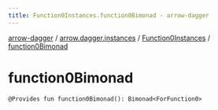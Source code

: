 ```yaml
---
title: Function0Instances.function0Bimonad - arrow-dagger
---
```


[arrow-dagger](../../index.html) / [arrow.dagger.instances](../index.html) / [Function0Instances](index.html) / [function0Bimonad](./function0-bimonad.html)

# function0Bimonad

`@Provides fun function0Bimonad(): Bimonad<ForFunction0>`